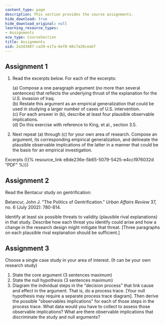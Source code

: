 ```yaml
---
content_type: page
description: This section provides the course assignments.
hide_download: true
hide_download_original: null
learning_resource_types:
- Assignments
ocw_type: CourseSection
title: Assignments
uid: 2a343487-ca39-e1fa-6ef8-68c7a20ceabf
---
```


Assignment 1
------------

1.  Read the excerpts below. For each of the excerpts:  
      
    (a) Compose a one paragraph argument (no more than several sentences) that reflects the underlying thrust of the explanation for the U.S. invasion of Iraq.  
    (b) Restate this argument as an empirical generalization that could be used in studying a larger number of cases of U.S. intervention.  
    (c) For each answer in (b), describe at least four plausible observable implications.  
    (d) Do this exercise with reference to King, et al., section 3.5.
2.  Next repeat (a) through (c) for your own area of research. Compose an argument, its corresponding empirical generalization, and delineate the plausible observable implications of the latter in a manner that could be the basis for an empirical investigation.

Excerpts ({{% resource_link e8de236e-5b65-5079-5425-e4cc1976032d "PDF" %}})

Assignment 2
------------

Read the Bentacur study on gentrification:

Betancur, John J. "The Politics of Gentrification." _Urban Affairs Review_ 37, no. 6 (July 2002): 780-814.

Identify at least six possible threats to validity (plausible rival explanations) in that study. Describe how each threat you identify could arise and how a change in the research design might mitigate that threat. \[Three paragraphs on each plausible rival explanation should be sufficient.\]

Assignment 3
------------

Choose a single case study in your area of interest. (It can be your own research study)

1.  State the core argument (3 sentences maximum)
2.  State the null hypothesis (3 sentences maximum)
3.  Diagram the individual steps in the "decision process" that link cause and effect in the argument. That is, do a process trace. \[Your null hypothesis may require a separate process trace diagram\]. Then derive the possible "observables implications" for each of those steps in the process trace. What data would you have to collect to assess those observable implications? What are there observable implications that discriminate the study and null arguments?